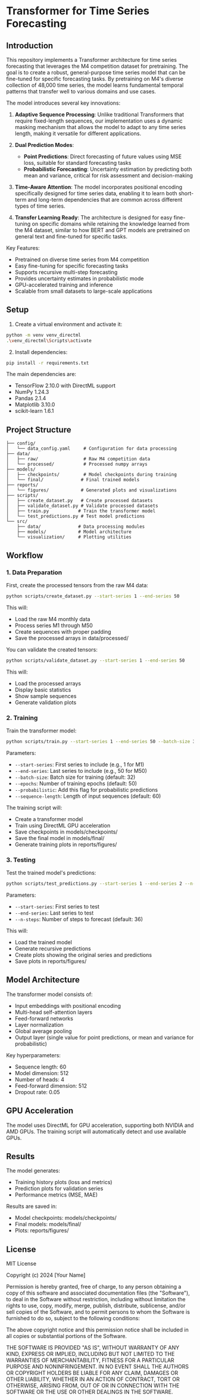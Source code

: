 # Transformer for Time Series Forecasting

## Introduction

This repository implements a Transformer architecture for time series forecasting that leverages the M4 competition dataset for pretraining. The goal is to create a robust, general-purpose time series model that can be fine-tuned for specific forecasting tasks. By pretraining on M4's diverse collection of 48,000 time series, the model learns fundamental temporal patterns that transfer well to various domains and use cases.

The model introduces several key innovations:

1. **Adaptive Sequence Processing**: Unlike traditional Transformers that require fixed-length sequences, our implementation uses a dynamic masking mechanism that allows the model to adapt to any time series length, making it versatile for different applications.

2. **Dual Prediction Modes**:
   - **Point Predictions**: Direct forecasting of future values using MSE loss, suitable for standard forecasting tasks
   - **Probabilistic Forecasting**: Uncertainty estimation by predicting both mean and variance, critical for risk assessment and decision-making

3. **Time-Aware Attention**: The model incorporates positional encoding specifically designed for time series data, enabling it to learn both short-term and long-term dependencies that are common across different types of time series.

4. **Transfer Learning Ready**: The architecture is designed for easy fine-tuning on specific domains while retaining the knowledge learned from the M4 dataset, similar to how BERT and GPT models are pretrained on general text and fine-tuned for specific tasks.

Key Features:
- Pretrained on diverse time series from M4 competition
- Easy fine-tuning for specific forecasting tasks
- Supports recursive multi-step forecasting
- Provides uncertainty estimates in probabilistic mode
- GPU-accelerated training and inference
- Scalable from small datasets to large-scale applications

## Setup

1. Create a virtual environment and activate it:
```bash
python -m venv venv_directml
.\venv_directml\Scripts\activate
```

2. Install dependencies:
```bash
pip install -r requirements.txt
```

The main dependencies are:
- TensorFlow 2.10.0 with DirectML support
- NumPy 1.24.3
- Pandas 2.1.4
- Matplotlib 3.10.0
- scikit-learn 1.6.1

## Project Structure

```
├── config/
│   └── data_config.yaml     # Configuration for data processing
├── data/
│   ├── raw/                 # Raw M4 competition data
│   └── processed/           # Processed numpy arrays
├── models/
│   ├── checkpoints/         # Model checkpoints during training
│   └── final/              # Final trained models
├── reports/
│   └── figures/            # Generated plots and visualizations
├── scripts/
│   ├── create_dataset.py   # Create processed datasets
│   ├── validate_dataset.py # Validate processed datasets
│   ├── train.py           # Train the transformer model
│   └── test_predictions.py # Test model predictions
└── src/
    ├── data/              # Data processing modules
    ├── models/            # Model architecture
    └── visualization/     # Plotting utilities
```

## Workflow

### 1. Data Preparation

First, create the processed tensors from the raw M4 data:

```bash
python scripts/create_dataset.py --start-series 1 --end-series 50
```

This will:
- Load the raw M4 monthly data
- Process series M1 through M50
- Create sequences with proper padding
- Save the processed arrays in data/processed/

You can validate the created tensors:

```bash
python scripts/validate_dataset.py --start-series 1 --end-series 50
```

This will:
- Load the processed arrays
- Display basic statistics
- Show sample sequences
- Generate validation plots

### 2. Training

Train the transformer model:

```bash
python scripts/train.py --start-series 1 --end-series 50 --batch-size 32 --epochs 50
```

Parameters:
- `--start-series`: First series to include (e.g., 1 for M1)
- `--end-series`: Last series to include (e.g., 50 for M50)
- `--batch-size`: Batch size for training (default: 32)
- `--epochs`: Number of training epochs (default: 50)
- `--probabilistic`: Add this flag for probabilistic predictions
- `--sequence-length`: Length of input sequences (default: 60)

The training script will:
- Create a transformer model
- Train using DirectML GPU acceleration
- Save checkpoints in models/checkpoints/
- Save the final model in models/final/
- Generate training plots in reports/figures/

### 3. Testing

Test the trained model's predictions:

```bash
python scripts/test_predictions.py --start-series 1 --end-series 2 --n-steps 36
```

Parameters:
- `--start-series`: First series to test
- `--end-series`: Last series to test
- `--n-steps`: Number of steps to forecast (default: 36)

This will:
- Load the trained model
- Generate recursive predictions
- Create plots showing the original series and predictions
- Save plots in reports/figures/

## Model Architecture

The transformer model consists of:
- Input embeddings with positional encoding
- Multi-head self-attention layers
- Feed-forward networks
- Layer normalization
- Global average pooling
- Output layer (single value for point predictions, or mean and variance for probabilistic)

Key hyperparameters:
- Sequence length: 60
- Model dimension: 512
- Number of heads: 4
- Feed-forward dimension: 512
- Dropout rate: 0.05

## GPU Acceleration

The model uses DirectML for GPU acceleration, supporting both NVIDIA and AMD GPUs. The training script will automatically detect and use available GPUs.

## Results

The model generates:
- Training history plots (loss and metrics)
- Prediction plots for validation series
- Performance metrics (MSE, MAE)

Results are saved in:
- Model checkpoints: models/checkpoints/
- Final models: models/final/
- Plots: reports/figures/

## License

MIT License

Copyright (c) 2024 [Your Name]

Permission is hereby granted, free of charge, to any person obtaining a copy
of this software and associated documentation files (the "Software"), to deal
in the Software without restriction, including without limitation the rights
to use, copy, modify, merge, publish, distribute, sublicense, and/or sell
copies of the Software, and to permit persons to whom the Software is
furnished to do so, subject to the following conditions:

The above copyright notice and this permission notice shall be included in all
copies or substantial portions of the Software.

THE SOFTWARE IS PROVIDED "AS IS", WITHOUT WARRANTY OF ANY KIND, EXPRESS OR
IMPLIED, INCLUDING BUT NOT LIMITED TO THE WARRANTIES OF MERCHANTABILITY,
FITNESS FOR A PARTICULAR PURPOSE AND NONINFRINGEMENT. IN NO EVENT SHALL THE
AUTHORS OR COPYRIGHT HOLDERS BE LIABLE FOR ANY CLAIM, DAMAGES OR OTHER
LIABILITY, WHETHER IN AN ACTION OF CONTRACT, TORT OR OTHERWISE, ARISING FROM,
OUT OF OR IN CONNECTION WITH THE SOFTWARE OR THE USE OR OTHER DEALINGS IN THE
SOFTWARE.